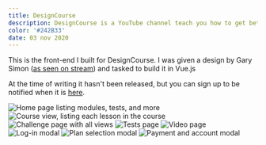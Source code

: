```yaml
---
title: DesignCourse
description: DesignCourse is a YouTube channel teach you how to get better at UI/UX. This platform was built for courses, to teach you how to even better.
color: '#242B33'
date: 03 nov 2020
---
```


This is the front-end I built for DesignCourse. I was given a design by Gary Simon ([as seen on stream](https://www.youtube.com/watch?v=TEQjTVJLk2c)) and tasked to build it in Vue.js

At the time of writing it hasn't been released, but you can sign up to be notified when it is [here](https://designcourse.com).

![Home page listing modules, tests, and more](/assets/projects/designcourse.png)
![Course view, listing each lesson in the course](/assets/projects/designcourse-1.png)
![Challenge page with all views](/assets/projects/designcourse-2.png)
![Tests page](/assets/projects/designcourse-3.png)
![Video page](/assets/projects/designcourse-4.png)
![Log-in modal](/assets/projects/designcourse-5.png)
![Plan selection modal](/assets/projects/designcourse-6.png)
![Payment and account modal](/assets/projects/designcourse-7.png)
